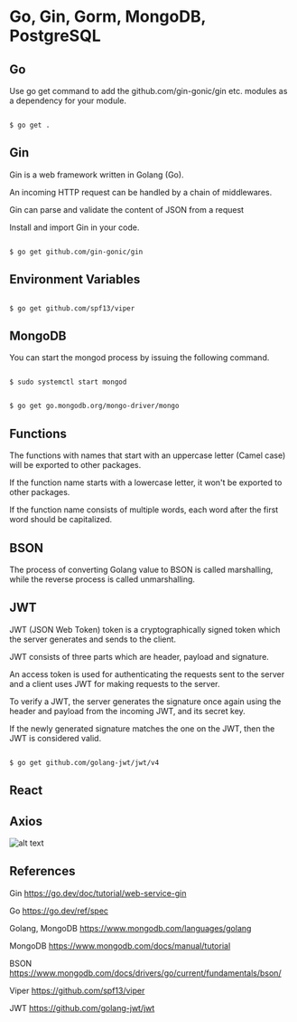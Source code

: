 # Go, Gin, Gorm, MongoDB, PostgreSQL

## Go

Use go get command to add the github.com/gin-gonic/gin etc. modules as a dependency for your module.

```

$ go get .

```

## Gin

Gin is a web framework written in Golang (Go).

An incoming HTTP request can be handled by a chain of middlewares.

Gin can parse and validate the content of JSON from a request

Install and import Gin in your code.

```

$ go get github.com/gin-gonic/gin

```

## Environment Variables

```

$ go get github.com/spf13/viper

```

## MongoDB

You can start the mongod process by issuing the following command.

```

$ sudo systemctl start mongod

```


```

$ go get go.mongodb.org/mongo-driver/mongo

```
## Functions

The functions with names that start with an uppercase letter (Camel case) will be exported to other packages. 

If the function name starts with a lowercase letter, it won't be exported to other packages.

If the function name consists of multiple words, each word after the first word should be capitalized.

## BSON

The process of converting Golang value to BSON is called marshalling, while the reverse process is called unmarshalling.

## JWT

JWT (JSON Web Token) token is a cryptographically signed token which the server generates and sends to the client. 

JWT consists of three parts which are header, payload and signature.

An access token is used for authenticating the requests sent to the server and a client uses JWT for making requests to the server.

To verify a JWT, the server generates the signature once again using the header and payload from the incoming JWT, and its secret key.

If the newly generated signature matches the one on the JWT, then the JWT is considered valid.

```

$ go get github.com/golang-jwt/jwt/v4

```

## React

## Axios

![alt text](https://github.com/jylhakos/miscellaneous/blob/main/InternetOfThings/Frameworks/Backend/Gin/framework.png?raw=true)

## References

Gin https://go.dev/doc/tutorial/web-service-gin

Go https://go.dev/ref/spec

Golang, MongoDB https://www.mongodb.com/languages/golang

MongoDB https://www.mongodb.com/docs/manual/tutorial

BSON https://www.mongodb.com/docs/drivers/go/current/fundamentals/bson/

Viper https://github.com/spf13/viper

JWT https://github.com/golang-jwt/jwt

